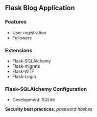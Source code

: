## Flask Blog Application
### Features
- User registration
- Followers

### Extensions
- Flask-SQLAlchemy
- Flask-migrate
- Flask-WTF
- Flask-Login

### Flask-SQLAlchemy Configuration
- Development: SQLite

**Security best practices:** *password hashes*